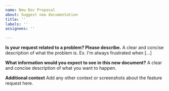 ```yaml
---
name: New Doc Proposal
about: Suggest new documentation
title: ''
labels: ''
assignees: ''

---
```


**Is your request related to a problem? Please describe.**
A clear and concise description of what the problem is. Ex. I'm always frustrated when [...]

**What information would you expect to see in this new document?**
A clear and concise description of what you want to happen.

**Additional context**
Add any other context or screenshots about the feature request here.
